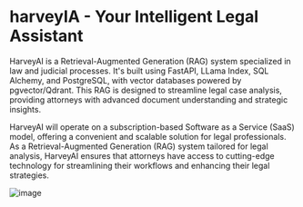 # harveyIA -  Your Intelligent Legal Assistant
HarveyAI is a Retrieval-Augmented Generation (RAG) system specialized in law and judicial processes. It's built using FastAPI, LLama Index, SQL Alchemy, and PostgreSQL, with vector databases powered by pgvector/Qdrant. This RAG is designed to streamline legal case analysis, providing attorneys with advanced document understanding and strategic insights.

HarveyAI will operate on a subscription-based Software as a Service (SaaS) model, offering a convenient and scalable solution for legal professionals. As a Retrieval-Augmented Generation (RAG) system tailored for legal analysis, HarveyAI ensures that attorneys have access to cutting-edge technology for streamlining their workflows and enhancing their legal strategies.

![image](https://github.com/alexmagalhaesdev/harveyIA/assets/70826381/917052d4-5fc6-46ff-bea0-1484f3dac937)
